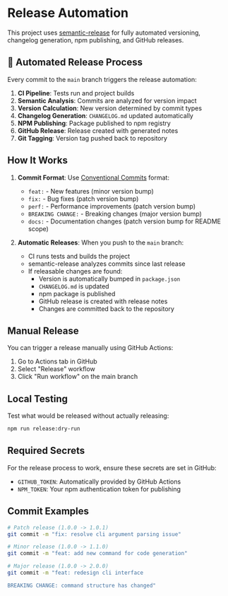 # Release Automation

This project uses [semantic-release](https://github.com/semantic-release/semantic-release) for fully automated versioning, changelog generation, npm publishing, and GitHub releases.

## 🚀 Automated Release Process

Every commit to the `main` branch triggers the release automation:

1. **CI Pipeline**: Tests run and project builds
2. **Semantic Analysis**: Commits are analyzed for version impact
3. **Version Calculation**: New version determined by commit types
4. **Changelog Generation**: `CHANGELOG.md` updated automatically
5. **NPM Publishing**: Package published to npm registry
6. **GitHub Release**: Release created with generated notes
7. **Git Tagging**: Version tag pushed back to repository

## How It Works

1. **Commit Format**: Use [Conventional Commits](https://conventionalcommits.org/) format:
   - `feat:` - New features (minor version bump)
   - `fix:` - Bug fixes (patch version bump)
   - `perf:` - Performance improvements (patch version bump)
   - `BREAKING CHANGE:` - Breaking changes (major version bump)
   - `docs:` - Documentation changes (patch version bump for README scope)

2. **Automatic Releases**: When you push to the `main` branch:
   - CI runs tests and builds the project
   - semantic-release analyzes commits since last release
   - If releasable changes are found:
     - Version is automatically bumped in `package.json`
     - `CHANGELOG.md` is updated
     - npm package is published
     - GitHub release is created with release notes
     - Changes are committed back to the repository

## Manual Release

You can trigger a release manually using GitHub Actions:
1. Go to Actions tab in GitHub
2. Select "Release" workflow  
3. Click "Run workflow" on the main branch

## Local Testing

Test what would be released without actually releasing:

```bash
npm run release:dry-run
```

## Required Secrets

For the release process to work, ensure these secrets are set in GitHub:

- `GITHUB_TOKEN`: Automatically provided by GitHub Actions
- `NPM_TOKEN`: Your npm authentication token for publishing

## Commit Examples

```bash
# Patch release (1.0.0 -> 1.0.1)
git commit -m "fix: resolve cli argument parsing issue"

# Minor release (1.0.0 -> 1.1.0)  
git commit -m "feat: add new command for code generation"

# Major release (1.0.0 -> 2.0.0)
git commit -m "feat: redesign cli interface

BREAKING CHANGE: command structure has changed"
```
